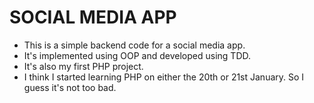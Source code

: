 # SOCIAL MEDIA APP 

* This is a simple backend code for a social media app.
* It's implemented using OOP and developed using TDD.
* It's also my first PHP project. 
* I think I started learning PHP on either the 20th or 21st January. So I guess it's not too bad.